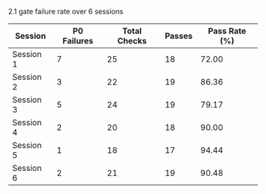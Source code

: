 2.1 gate failure rate over 6 sessions 

| Session   | P0 Failures | Total Checks | Passes | Pass Rate (%) |
| --------- | ----------- | ------------ | ------ | ------------- |
| Session 1 | 7           | 25           | 18     | 72.00         |
| Session 2 | 3           | 22           | 19     | 86.36         |
| Session 3 | 5           | 24           | 19     | 79.17         |
| Session 4 | 2           | 20           | 18     | 90.00         |
| Session 5 | 1           | 18           | 17     | 94.44         |
| Session 6 | 2           | 21           | 19     | 90.48         |
